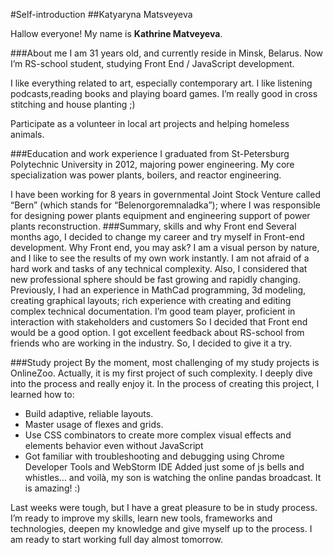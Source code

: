 #Self-introduction
##Katyaryna Matsveyeva

Hallow everyone!
My name is **Kathrine Matveyeva**.

###About me
I am 31 years old, and currently reside in Minsk, Belarus.
Now I’m RS-school student, studying Front End / JavaScript development.

I like everything related to art, especially contemporary art. I like listening podcasts,reading books and playing board games. I’m really good in cross stitching and house planting ;)

Participate as a volunteer in local art projects and helping homeless animals.

###Education and work experience
I graduated from St-Petersburg Polytechnic University in 2012, majoring power engineering. My core specialization was   power plants, boilers, and reactor engineering.

I have been working for 8 years in governmental Joint Stock Venture called “Bern” (which stands for “Belenorgoremnaladka”); where I was responsible for designing power plants equipment and engineering support of power plants reconstruction.
###Summary, skills and why Front end
Several months ago, I decided to change my career and try myself in Front-end development.
Why Front end, you may ask?
I am a visual person by nature, and I like to see the results of my own work instantly.
I am not afraid of a hard work and tasks of any technical complexity.
Also, I considered that new professional sphere should be fast growing and rapidly changing.
Previously, I had an experience in MathCad programming, 3d modeling, creating graphical layouts; rich experience with creating and editing complex technical documentation. I’m good team player, proficient in interaction with stakeholders and customers
So I decided that Front end would be a good option. 
I got excellent feedback about RS-school from friends who are working in the industry. So, I decided to give it a try.

###Study project
By the moment, most challenging of my study projects is OnlineZoo.
Actually, it is my first project of such complexity. I deeply dive into the process and really enjoy it.
In the process of creating this project, I learned how to:
-	Build adaptive, reliable layouts.
-	Master usage of flexes and grids.
-	Use CSS combinators to create more complex visual effects and elements behavior even without JavaScript
-	Got familiar with troubleshooting and debugging using Chrome Developer Tools and WebStorm IDE
     Added just some of js bells and whistles… and voilà, my son is watching the online pandas broadcast. It is amazing! :)

Last weeks were tough, but I have a great pleasure to be in study process.
I’m ready to improve my skills, learn new tools, frameworks and technologies, deepen my knowledge and give myself up to the process.
 I am ready to start working full day almost tomorrow.









